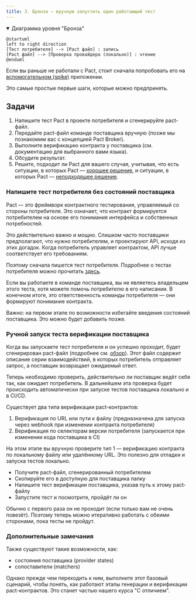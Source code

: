 ```yaml
---
title: 3. Бронза — вручную запустить один работающий тест
---
```


<details open>
  <summary>Диаграмма уровня "Бронза"</summary>

```plantuml
@startuml
left to right direction
[Тест потребителя] --> [Pact файл] : запись
[Pact файл] --> [Проверка провайдера (локально)] : чтение
@enduml
````

</details>

Если вы раньше не работали с Pact, стоит сначала попробовать его на
[вспомогательном (spike)](https://ru.wikipedia.org/wiki/Spike_%28разработка_ПО%29) приложении.

Это самые простые первые шаги, которые можно предпринять.

## Задачи

1. Напишите тест Pact в проекте потребителя и сгенерируйте pact-файл.
2. Передайте pact-файл команде поставщика вручную (позже мы познакомим вас с концепцией Pact Broker).
3. Выполните верификацию контракта у поставщика (см. документацию для выбранного вами языка).
4. Обсудите результат.
5. Решите, подходит ли Pact для вашего случая, учитывая, что есть ситуации, в которых Pact —
   [хорошее решение](../getting_started/what_is_pact_good_for_ru#В-чём-Pact-особенно-хорош), и ситуации, в которых Pact —
   [неподходящее решение](../getting_started/what_is_pact_good_for_ru#В-чём-Pact-неэффективен).

### Напишите тест потребителя без состояний поставщика

Pact — это фреймворк контрактного тестирования, управляемый со стороны потребителя. Это означает, что контракт
формируется потребителем на основе его понимания интерфейса и собственных потребностей.

Это действительно важно и мощно. Слишком часто поставщики предполагают, что нужно потребителям, и проектируют API,
исходя из этих догадок. Когда потребитель управляет контрактом, API лучше соответствует его требованиям.

Поэтому сначала пишется тест потребителя. Подробнее о тестах потребителя можно прочитать
[здесь](https://docs.pact.io/consumer).

Если вы работаете в команде поставщика, вы не являетесь владельцем этого теста, хотя можете помочь потребителю в его
написании. В конечном итоге, это ответственность команды потребителя — они формируют понимание контракта.

Важно: на первом этапе по возможности избегайте введения состояний поставщика. Это можно будет добавить позже.

### Ручной запуск теста верификации поставщика

Когда вы запускаете тест потребителя и он успешно проходит, будет сгенерирован pact-файл (подробнее см.
[обзор](https://docs.pact.io/getting_started/how_pact_works#consumer-testing)). Этот файл содержит описание серии
взаимодействий, в которых потребитель отправляет запрос, а поставщик возвращает ожидаемый ответ.

Теперь необходимо проверить, действительно ли поставщик ведёт себя так, как ожидает потребитель. В дальнейшем эта
проверка будет происходить автоматически при запуске тестов поставщика локально и в CI/CD.

Существует два типа верификации pact-контрактов:

1. Верификация по URL или пути к файлу (предназначена для запуска через webhook при изменении контракта потребителя)
2. Верификация по селекторам версии потребителя (запускается при изменении кода поставщика в CI)

На этом этапе вы вручную проверите тип 1 — верификацию контракта по локальному файлу или удалённому URL.
Это полезно для отладки и запуска тестов локально.

* Получите pact-файл, сгенерированный потребителем
* Скопируйте его в доступную для поставщика папку
* Напишите тест верификации поставщика, указав путь к этому pact-файлу
* Запустите тест и посмотрите, пройдёт ли он

Обычно с первого раза он не проходит (если только вам не очень повезёт). Поэтому теперь можно итеративно работать с
обеими сторонами, пока тесты не пройдут.

### Дополнительные замечания

Также существуют такие возможности, как:

* состояния поставщика (provider states)
* сопоставители (matchers)

Однако прежде чем переходить к ним, выполните этот базовый сценарий, чтобы понять, как работают этапы генерации и
верификации pact-контрактов. Это станет частью нашего курса "С отличием".

